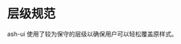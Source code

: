 # 层级规范

ash-ui 使用了较为保守的层级以确保用户可以轻松覆盖原样式。

<ClientOnly>
  <specification-demo-1></specification-demo-1>
</ClientOnly>


